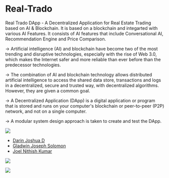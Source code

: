 # Real-Trado

Real Trado DApp - A Decentralized Application for Real Estate Trading based on AI & Blockchain. It is based on a blockchain and integarted with various AI Features. It consists of AI features that include Conversational AI, Recommendation Engine and Price Comparison.

-> Artificial intelligence (AI) and blockchain have become two of the most trending and disruptive technologies, especially with the rise of Web 3.0, which makes the Internet safer and more reliable than ever before than the predecessor technologies. 

-> The combination of AI and blockchain technology allows distributed artificial intelligence to access the shared data store, transactions and logs in a decentralized, secure and trusted way, with decentralized algorithms. However, they are given a common goal. 

-> A Decentralized Application (DApp) is a digital application or program that is stored and runs on your computer's blockchain or peer-to-peer (P2P) network, and not on a single computer.

-> A modular system design approach is taken to create and test the DApp.

<img src="https://img.shields.io/badge/Contributors-3-violet">

<ul>
<li><a href="https://github.com/DarinJoshua-dev">Darin Joshua D</a>
<li><a href="https://github.com/GladwinJosephSolomon">Gladwin Joseph Solomon</a>
<li><a href="https://github.com/JoelNithishKumar">Joel Nithish Kumar</a>
</ul>

<a href="https://real-trado-dapp.vercel.app/"><img src="https://img.shields.io/badge/View%20Deployment-view%20now-red"></a>

<img src="https://github.com/DarinJoshua-dev/House_Price-Recommendation-Engine/blob/master/Real%20Trado.png">
